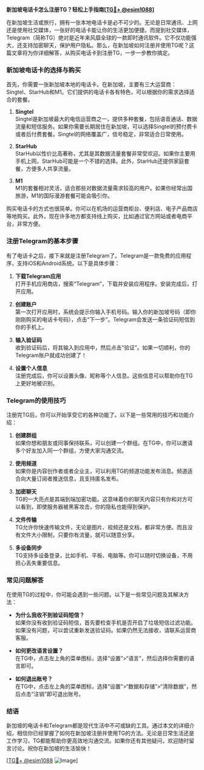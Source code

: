 **新加坡电话卡怎么注册TG？轻松上手指南[[TG💪+ @esim1088](https://t.me/s/esim1088)]**

在新加坡生活或旅行，拥有一张本地电话卡是必不可少的。无论是日常通讯、上网还是使用社交媒体，一张好的电话卡能让你的生活更加便捷。而提到社交媒体，Telegram（简称TG）绝对是近年来风靡全球的一款即时通讯软件。它不仅功能强大，还支持加密聊天，保护用户隐私。那么，在新加坡如何注册并使用TG呢？这篇文章将为你详细解答，从购买电话卡到注册TG，一步一步教你搞定。

### 新加坡电话卡的选择与购买

首先，你需要一张新加坡本地的电话卡。在新加坡，主要有三大运营商：Singtel、StarHub和M1。它们提供的电话卡各有特色，可以根据你的需求选择适合的套餐。

1. **Singtel**  
   Singtel是新加坡最大的电信运营商之一，提供多种套餐，包括语音通话、数据流量和短信服务。如果你需要长期居住在新加坡，可以选择Singtel的预付费卡或者后付费套餐。Singtel的网络覆盖广，信号稳定，非常适合日常使用。

2. **StarHub**  
   StarHub以性价比高著称，尤其是其数据流量套餐非常受欢迎。如果你主要用手机上网，StarHub可能是一个不错的选择。此外，StarHub还提供家庭套餐，方便多人共享流量。

3. **M1**  
   M1的套餐相对灵活，适合那些对数据流量需求较高的用户。如果你经常出国旅游，M1的国际漫游套餐可能会吸引你。

购买电话卡的方式也很简单。你可以在机场的运营商柜台、便利店、电子产品商店等地购买。此外，现在许多地方都支持线上购买，比如通过官方网站或者电商平台，非常方便。

### 注册Telegram的基本步骤

有了电话卡之后，接下来就是注册Telegram了。Telegram是一款免费的应用程序，支持iOS和Android系统。以下是具体步骤：

1. **下载Telegram应用**  
   打开手机应用商店，搜索“Telegram”，下载并安装应用程序。安装完成后，打开应用。

2. **创建账户**  
   第一次打开应用时，系统会提示你输入手机号码。输入你的新加坡号码（即你刚刚购买的电话卡号码），点击“下一步”。Telegram会发送一条验证码短信到你的手机上。

3. **输入验证码**  
   收到验证码后，将其输入到应用中，然后点击“验证”。如果一切顺利，你的Telegram账户就成功创建了！

4. **设置个人信息**  
   注册完成后，你可以设置头像、昵称等个人信息。这些信息可以帮助你在TG上更好地被识别。

### Telegram的使用技巧

注册完TG后，你可以开始享受它的各种功能了。以下是一些常用的技巧和功能介绍：

1. **创建群组**  
   如果你想和朋友或同事保持联系，可以创建一个群组。在TG中，你可以邀请多个好友加入同一个群组，方便大家沟通交流。

2. **使用频道**  
   如果你是内容创作者或者企业主，可以利用TG的频道功能发布消息。频道适合向大量订阅者推送信息，且支持匿名发布。

3. **加密聊天**  
   TG的一大亮点是其端到端加密功能。这意味着你的聊天内容只有你和对方可以看到，即使服务器被黑客攻击，你的隐私也能得到保护。

4. **文件传输**  
   TG允许你快速传输文件，无论是图片、视频还是文档，都非常方便。而且没有文件大小限制，只要你有流量，就可以随意分享。

5. **多设备同步**  
   TG支持多设备登录，比如手机、平板、电脑等。你可以随时切换设备，不用担心丢失重要信息。

### 常见问题解答

在使用TG的过程中，你可能会遇到一些问题。以下是一些常见问题及其解决方法：

- **为什么我收不到验证码短信？**  
  如果你没有收到验证码短信，首先要检查手机是否开启了垃圾短信过滤功能。如果没有问题，可以尝试重新发送验证码。如果仍然无法接收，请联系运营商客服。

- **如何更改语言设置？**  
  在TG中，点击左上角的菜单图标，选择“设置”>“语言”，然后选择你需要的语言即可。

- **如何退出账号？**  
  在TG中，点击左上角的菜单图标，选择“设置”>“数据和存储”>“清除数据”，然后点击“注销”即可退出账号。

### 结语

新加坡的电话卡和Telegram都是现代生活中不可或缺的工具。通过本文的详细介绍，相信你已经掌握了如何在新加坡注册并使用TG的方法。无论是日常生活还是工作学习，TG都能帮助你更高效地沟通交流。如果你还有其他疑问，欢迎随时留言讨论。祝你在新加坡的生活愉快！

[[TG💪+ @esim1088](https://t.me/s/esim1088) ![Image](https://i.postimg.cc/4NQfJmqS/Snipaste-2025-05-13-00-14-12.png)]